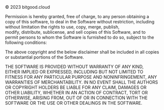 © 2023 bitgood.cloud

Permission is hereby granted, free of charge, to any person obtaining
a copy of this software, to deal in the Software without restriction, 
including without limitation the rights to use, copy, merge, publish,  
modify, distribute, sublicense, and sell copies of this Software, and 
to permit persons to whom the Software is furnished to do so, subject 
to the following conditions:

The above copyright and the below disclaimer shall be included in all 
copies or substantial portions of the Software.

THE SOFTWARE IS PROVIDED WITHOUT WARRANTY OF ANY KIND, EITHER IMPLIED 
OR EXPRESSED, INCLUDING BUT NOT LIMITED TO FITNESS FOR ANY PARTICULAR 
PURPOSE AND NONINFRINGEMENT, ANY WARRANTIES OF MERCHANTABILITY. IN NO 
EVENT SHALL THE AUTHORS OR COPYRIGHT HOLDERS BE LIABLE FOR ANY CLAIM, 
DAMAGES OR OTHER LIABILITY, WHETHER IN AN ACTION OF CONTRACT, TORT OR 
OTHERWISE, ARISING FROM, OUT OF OR IN CONNECTION WITH THE SOFTWARE OR 
THE USE OR OTHER DEALINGS IN THE SOFTWARE.